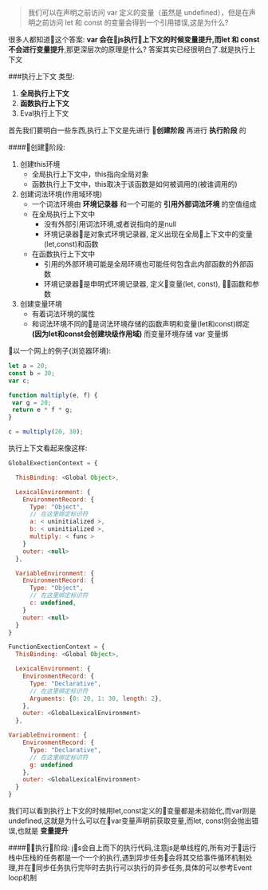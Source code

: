 > 我们可以在声明之前访问 var 定义的变量（虽然是 undefined），但是在声明之前访问 let 和 const 的变量会得到一个引用错误,这是为什么?

很多人都知道这个答案: __var 会在js执行上下文的时候变量提升,而let 和 const 不会进行变量提升__,那更深层次的原理是什么? 答案其实已经很明白了.就是执行上下文

###执行上下文
类型:
1. __全局执行上下文__
2. __函数执行上下文__
3. Eval执行上下文

首先我们要明白一些东西,执行上下文是先进行 __创建阶段__ 再进行 __执行阶段__ 的

####创建阶段:
1. 创建this环境
    - 全局执行上下文中，this指向全局对象
    - 函数执行上下文中，this取决于该函数是如何被调用的(被谁调用的)
2. 创建词法环境(作用域环境)
    - 一个词法环境由 __环境记录器__ 和一个可能的 __引用外部词法环境__ 的空值组成
    - 在全局执行上下文中
        - 没有外部引用词法环境,或者说指向的是null
        - 环境记录器是对象式环境记录器, 定义出现在全局上下文中的变量(let,const)和函数
    - 在函数执行上下文中
        - 引用的外部环境可能是全局环境也可能任何包含此内部函数的外部函数
        - 环境记录器是申明式环境记录器, 定义变量(let, const), 函数和参数
3. 创建变量环境
    - 有着词法环境的属性
    - 和词法环境不同的是词法环境存储的函数声明和变量(let和const)绑定 __(因为let和const会创建块级作用域)__ 而变量环境存储 var 变量绑

以一个网上的例子(浏览器环境):
```js
let a = 20;
const b = 30;
var c;

function multiply(e, f) {
 var g = 20;
 return e * f * g;
}

c = multiply(20, 30);
```
执行上下文看起来像这样:
```js
GlobalExectionContext = {

  ThisBinding: <Global Object>,

  LexicalEnvironment: {
    EnvironmentRecord: {
      Type: "Object",
      // 在这里绑定标识符
      a: < uninitialized >,
      b: < uninitialized >,
      multiply: < func >
    }
    outer: <null>
  },

  VariableEnvironment: {
    EnvironmentRecord: {
      Type: "Object",
      // 在这里绑定标识符
      c: undefined,
    }
    outer: <null>
  }
}

FunctionExectionContext = {
  ThisBinding: <Global Object>,

  LexicalEnvironment: {
    EnvironmentRecord: {
      Type: "Declarative",
      // 在这里绑定标识符
      Arguments: {0: 20, 1: 30, length: 2},
    },
    outer: <GlobalLexicalEnvironment>
  },

VariableEnvironment: {
    EnvironmentRecord: {
      Type: "Declarative",
      // 在这里绑定标识符
      g: undefined
    },
    outer: <GlobalLexicalEnvironment>
  }
}
```
我们可以看到执行上下文的时候用let,const定义的变量都是未初始化,而var则是undefined,这就是为什么可以在var变量声明前获取变量,而let, const则会抛出错误,也就是 __变量提升__

####执行阶段:
js会自上而下的执行代码,注意js是单线程的,所有对于运行栈中压栈的任务都是一个一个的执行,遇到异步任务会将其交给事件循环机制处理,并在同步任务执行完毕时去执行可以执行的异步任务,具体的可以参考Event loop机制